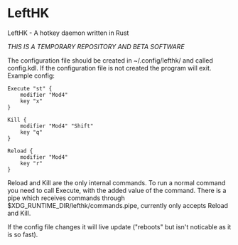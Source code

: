 # LeftHK
LeftHK - A hotkey daemon written in Rust

*THIS IS A TEMPORARY REPOSITORY AND BETA SOFTWARE*

The configuration file should be created in ~/.config/lefthk/ and called config.kdl. If the configuration file is not created the program will exit.
Example config:
```kdl
Execute "st" {
    modifier "Mod4"
    key "x"
}

Kill {
    modifier "Mod4" "Shift"
    key "q"
}

Reload {
    modifier "Mod4"
    key "r"
}
```
Reload and Kill are the only internal commands. To run a normal command you need to call Execute, with the added value of the command.
There is a pipe which receives commands through $XDG_RUNTIME_DIR/lefthk/commands.pipe, currently only accepts Reload and Kill.

If the config file changes it will live update ("reboots" but isn't noticable as it is so fast).
